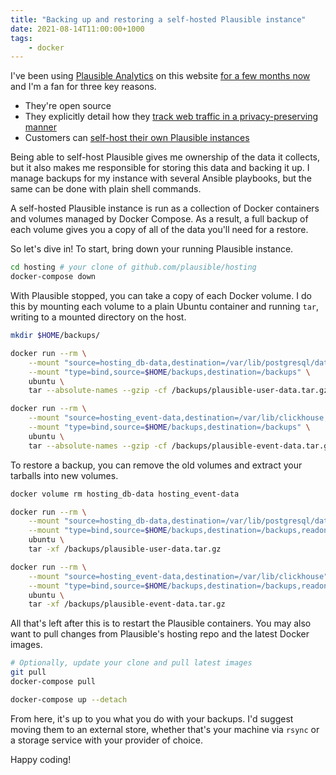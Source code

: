 ```yaml
---
title: "Backing up and restoring a self-hosted Plausible instance"
date: 2021-08-14T11:00:00+1000
tags:
    - docker
---
```


I've been using [Plausible Analytics](https://plausible.io/) on this website [for a few months now](/blips/im-now-using-plausible-analytics/) and I'm a fan for three key reasons.

-   They're open source
-   They explicitly detail how they [track web traffic in a privacy-preserving manner](https://plausible.io/data-policy)
-   Customers can [self-host their own Plausible instances](https://github.com/plausible/hosting)

Being able to self-host Plausible gives me ownership of the data it collects, but it also makes me responsible for storing this data and backing it up. I manage backups for my instance with several Ansible playbooks, but the same can be done with plain shell commands.

A self-hosted Plausible instance is run as a collection of Docker containers and volumes managed by Docker Compose. As a result, a full backup of each volume gives you a copy of all of the data you'll need for a restore.

So let's dive in! To start, bring down your running Plausible instance.

```sh
cd hosting # your clone of github.com/plausible/hosting
docker-compose down
```

With Plausible stopped, you can take a copy of each Docker volume. I do this by mounting each volume to a plain Ubuntu container and running `tar`, writing to a mounted directory on the host.

```sh
mkdir $HOME/backups/

docker run --rm \
    --mount "source=hosting_db-data,destination=/var/lib/postgresql/data,readonly" \
    --mount "type=bind,source=$HOME/backups,destination=/backups" \
    ubuntu \
    tar --absolute-names --gzip -cf /backups/plausible-user-data.tar.gz /var/lib/postgresql/data

docker run --rm \
    --mount "source=hosting_event-data,destination=/var/lib/clickhouse,readonly" \
    --mount "type=bind,source=$HOME/backups,destination=/backups" \
    ubuntu \
    tar --absolute-names --gzip -cf /backups/plausible-event-data.tar.gz /var/lib/clickhouse
```

To restore a backup, you can remove the old volumes and extract your tarballs into new volumes.

```sh
docker volume rm hosting_db-data hosting_event-data

docker run --rm \
    --mount "source=hosting_db-data,destination=/var/lib/postgresql/data" \
    --mount "type=bind,source=$HOME/backups,destination=/backups,readonly" \
    ubuntu \
    tar -xf /backups/plausible-user-data.tar.gz

docker run --rm \
    --mount "source=hosting_event-data,destination=/var/lib/clickhouse" \
    --mount "type=bind,source=$HOME/backups,destination=/backups,readonly" \
    ubuntu \
    tar -xf /backups/plausible-event-data.tar.gz
```

All that's left after this is to restart the Plausible containers. You may also want to pull changes from Plausible's hosting repo and the latest Docker images.

```sh
# Optionally, update your clone and pull latest images
git pull
docker-compose pull

docker-compose up --detach
```

From here, it's up to you what you do with your backups. I'd suggest moving them to an external store, whether that's your machine via `rsync` or a storage service with your provider of choice.

Happy coding!

